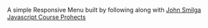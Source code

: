 A simple Responsive Menu built by following along with [John Smilga Javascript Course Prohects](https://www.youtube.com/watch?v=3PHXvlpOkf4)
